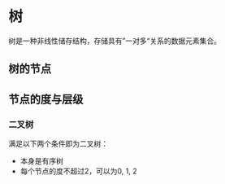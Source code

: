# 树

树是一种非线性储存结构，存储具有”一对多“关系的数据元素集合。

## 树的节点

## 节点的度与层级

### 二叉树

满足以下两个条件即为二叉树：

* 本身是有序树
* 每个节点的度不超过2，可以为0, 1, 2